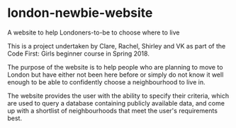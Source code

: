# london-newbie-website
A website to help Londoners-to-be to choose where to live

This is a project undertaken by Clare, Rachel, Shirley and VK as part of the Code First: Girls beginner course in Spring 2018.

The purpose of the website is to help people who are planning to move to London but have either not been here before or simply do not know it well enough to be able to confidently choose a neighbourhood to live in.

The website provides the user with the ability to specify their criteria, which are used to query a database containing publicly available data, and come up with a shortlist of neighbourhoods that meet the user's requirements best.
